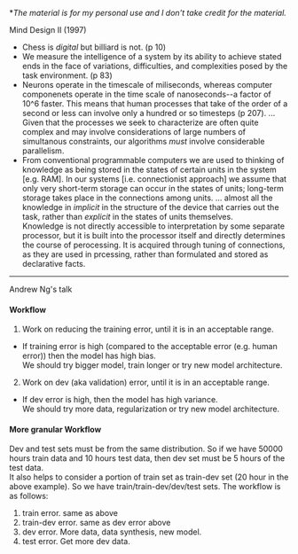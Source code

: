 **The material is for my personal use and I don't take credit for the material.*

Mind Design II (1997)  
- Chess is *digital* but billiard is not. (p 10)
- We measure the intelligence of a system by its ability to achieve stated ends in the face of variations, difficulties, and complexities posed by the task environment. (p 83)
- Neurons operate in the timescale of miliseconds, whereas computer componenets  operate in the time scale of nanoseconds--a factor of 10^6 faster. This means that human processes that take of the order of a second or less can involve only a hundred or so timesteps (p 207). ... Given that the processes we seek to characterize are often quite complex and may involve considerations of large numbers of simultanous constraints, our algorithms *must* involve considerable parallelism.
- From conventional programmable computers we are used to thinking of knowledge  as being stored in the states of certain units in the system [e.g. RAM]. In our systems [i.e. connectionist approach] we assume that only very short-term storage can occur in the states of units; long-term storage takes place in the connections among units. ... almost all the knowledge in *implicit* in the structure of the device that carries out the task, rather than *explicit* in the states of units themselves.  
Knowledge is not directly accessible to interpretation by some separate processor, but it is built into the processor itself and directly determines the course of perocessing. It is acquired through tuning of connections, as they are used in prcessing, rather than formulated and stored as declarative facts.
-----------------

Andrew Ng's talk  
#### Workflow
1. Work on reducing the training error, until it is in an acceptable range.
  - If training error is high (compared to the acceptable error (e.g. human error)) then the model has high bias.  
We should try bigger model, train longer or try new model architecture.

2. Work on dev (aka validation) error, until it is in an acceptable range.
  - If dev error is high, then the model has high variance.  
We should try more data, regularization or try new model architecture.

#### More granular Workflow
Dev and test sets must be from the same distribution. So if we have 50000 hours train data and 10 hours test data, then dev set must be 5 hours of the test data.  
It also helps to consider a portion of train set as train-dev set (20 hour in the above example). So we have train/train-dev/dev/test sets. The workflow is as follows:

1. train error. same as above
2. train-dev error. same as dev error above
3. dev error. More data, data synthesis, new model.
4. test error. Get more dev data.


